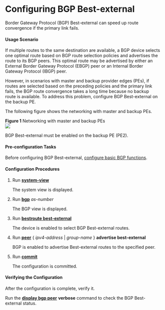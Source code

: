 Configuring BGP Best-external
=============================

Border Gateway Protocol (BGP) Best-external can speed up route convergence if the primary link fails.

#### Usage Scenario

If multiple routes to the same destination are available, a BGP device selects one optimal route based on BGP route selection policies and advertises the route to its BGP peers. This optimal route may be advertised by either an External Border Gateway Protocol (EBGP) peer or an Internal Border Gateway Protocol (IBGP) peer.

However, in scenarios with master and backup provider edges (PEs), if routes are selected based on the preceding policies and the primary link fails, the BGP route convergence takes a long time because no backup route is available. To address this problem, configure BGP Best-external on the backup PE.

The following figure shows the networking with master and backup PEs.

**Figure 1** Networking with master and backup PEs  
![](images/fig_dc_vrp_bgp_cfg_309102.png)

BGP Best-external must be enabled on the backup PE (PE2).


#### Pre-configuration Tasks

Before configuring BGP Best-external, [configure basic BGP functions](dc_vrp_bgp_cfg_3004.html).


#### Configuration Procedures

1. Run [**system-view**](cmdqueryname=system-view)
   
   The system view is displayed.
2. Run [**bgp**](cmdqueryname=bgp) *as-number*
   
   The BGP view is displayed.
3. Run [**bestroute best-external**](cmdqueryname=bestroute+best-external)
   
   The device is enabled to select BGP Best-external routes.
4. Run [**peer**](cmdqueryname=peer+advertise+best-external) { *ipv4-address* | *group-name* } **advertise best-external**
   
   BGP is enabled to advertise Best-external routes to the specified peer.
5. Run [**commit**](cmdqueryname=commit)
   
   The configuration is committed.

#### Verifying the Configuration

After the configuration is complete, verify it.

Run the [**display bgp peer**](cmdqueryname=display+bgp+peer+verbose) **verbose** command to check the BGP Best-external status.